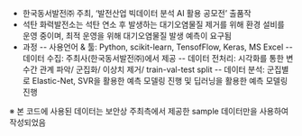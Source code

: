 -	한국동서발전㈜ 주최, ‘발전산업 빅데이터 분석 AI 활용 공모전’ 출품작
-	석탄 화력발전소는 석탄 연소 후 발생하는 대기오염물질 제거를 위해 환경 설비를 운영 중이며, 최적 운영을 위해 대기오염물질 발생 예측이 요구됨
-	과정
  -- 사용언어 & 툴: Python, scikit-learn, TensofFlow, Keras, MS Excel 
  -- 데이터 수집: 주최사(한국동서발전㈜)에서 제공
  --	데이터 전처리: 시각화를 통한 변수간 관계 파악/ 군집화/ 이상치 제거/ train-val-test split
  --	데이터 분석: 군집별로 Elastic-Net, SVR을 활용한 예측 모델링 진행 및 딥러닝을 활용한 예측 모델링 진행

※ 본 코드에 사용된 데이터는 보안상 주최측에서 제공한 sample 데이터만을 사용하여 작성되었음
